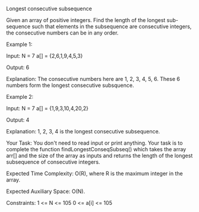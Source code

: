 Longest consecutive subsequence

Given an array of positive integers. Find the length of the longest sub-sequence such that elements in the subsequence are consecutive integers, the consecutive numbers can be in any order.
 

Example 1:

Input:
N = 7
a[] = {2,6,1,9,4,5,3}

Output:
6

Explanation:
The consecutive numbers here
are 1, 2, 3, 4, 5, 6. These 6 
numbers form the longest consecutive
subsquence.


Example 2:

Input:
N = 7
a[] = {1,9,3,10,4,20,2}

Output:
4

Explanation:
1, 2, 3, 4 is the longest
consecutive subsequence.

Your Task:
You don't need to read input or print anything. Your task is to complete the function findLongestConseqSubseq() which takes the array arr[] and the size of the array as inputs and returns the length of the longest subsequence of consecutive integers. 


Expected Time Complexity: O(R), where R is the maximum integer in the array.

Expected Auxiliary Space: O(N).


Constraints:
1 <= N <= 105
0 <= a[i] <= 105